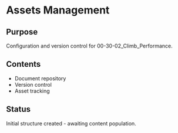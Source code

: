 # Assets Management

## Purpose
Configuration and version control for 00-30-02_Climb_Performance.

## Contents
- Document repository
- Version control
- Asset tracking

## Status
Initial structure created - awaiting content population.

